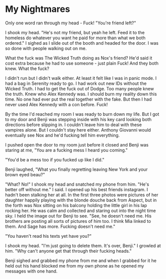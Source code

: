 # My  Nightmares
Only one word ran through my head -  Fuck!  "You're friend left?"

I shook my head.  "He's not my friend, but yeah he left.  Feed it to the homeless do whatever you want he paid for more than what we both ordered."  I sighed as I slide out of the booth and headed for the door.  I was so done with people walking out on me.

What the fuck was The Wicked Truth doing as Nox's friend?  He'd said it cost extra because he had to use someone - just plain Fuck!  And they both knew.  What the fuck?

I didn't run but I didn't walk either.  At least it felt like I was in panic mode.  I had a bag in Serenity ready to go.  I had work out new IDs without the Wicked Truth.  I had to get the fuck out of Dodge.  Too many people knew the truth.  Knew who Alex Kennedy was.  I should burn my reality down this time.  No one had ever put the real together with the fake.  But then I had never used Alex Kennedy with a con before.  Fuck!

By the  time I'd reached my room I was ready to burn down my life.  But I got to my door and Benji was stepping inside with his key card looking both directions before slipping in.  I couldn't leave him to deal with these vampires alone.  But I couldn't stay here either.  Anthony Giovanni would eventually see Nox and he'd fucking tell him everything.

I pushed open the door to my room just before it closed and Benji was staring at me, "You are a fucking mess I heard you coming."

"You'd be a mess too if you fucked up like I did."

Benji laughed, "What you finally regretting leaving New York and your brown eyed beau?"

"What?  No!"  I shook my head and snatched my phone from him.  "He's better off without me."  I said.  I opened up his best friends instagram.  I hadn't been stalking her at all.  In the first three photos were pictures of her daughter happily playing with the blonde douche back from Aspect, but in the forth was Nox sitting on his balcony holding the little girl in his lap rocking her.  He was calm and collected and staring out into the night time sky.  I held the image out for Benji to see.  "See, he doesn't need me.  His brothers are posting all sorts of pictures of him too.  I think Mia linked to them.  And Sage has more.  Fucking doesn't need me."

"You haven't read his texts yet have you?"

I shook my head.  "I'm just going to delete them.  It's over, Benji."  I growled at him.  "Why can't anyone get that through their fucking heads."

Benji sighed and grabbed my phone from me and when I grabbed for it he held out his hand blocked me from my own phone as he opened my messages with one hand.




<!--stackedit_data:
eyJoaXN0b3J5IjpbNTIyNTQ5MzksLTY2MDI4MTE0MiwtMTYxOT
A0ODYyOCwtOTI4MDY1MjUxXX0=
-->